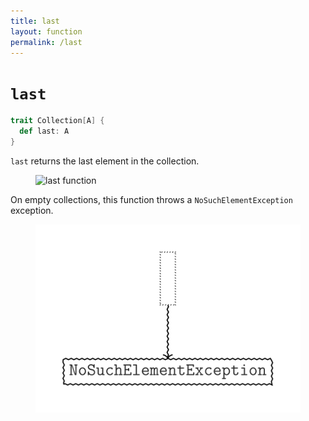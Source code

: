 ```yaml
---
title: last
layout: function
permalink: /last
---
```


# `last`

~~~ scala
trait Collection[A] {
  def last: A
}
~~~

`last` returns the last element in the collection.

<figure class="diagram">
  <img src="images/last.1.svg" alt="last function">
  <!-- <figcaption class="diagram-desc"></figcaption> -->
</figure>

On empty collections, this function throws a `NoSuchElementException` exception.

<figure class="diagram">
  <img src="images/last.2.svg" alt="last function">
  <!-- <figcaption class="diagram-desc"></figcaption> -->
</figure>

